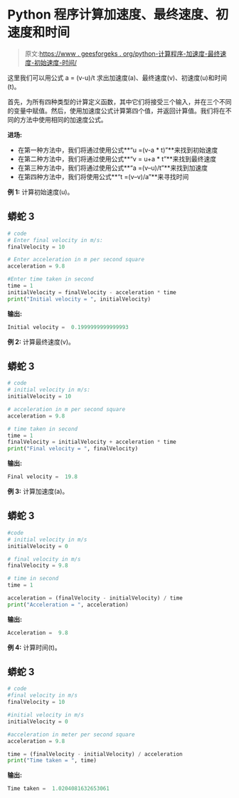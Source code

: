 # Python 程序计算加速度、最终速度、初速度和时间

> 原文:[https://www . geesforgeks . org/python-计算程序-加速度-最终速度-初始速度-时间/](https://www.geeksforgeeks.org/python-program-to-calculate-acceleration-final-velocity-initial-velocity-and-time/)

这里我们可以用公式 a = (v-u)/t 求出加速度(a)、最终速度(v)、初速度(u)和时间(t)。

首先，为所有四种类型的计算定义函数，其中它们将接受三个输入，并在三个不同的变量中赋值。然后，使用加速度公式计算第四个值，并返回计算值。我们将在不同的方法中使用相同的加速度公式。

**进场:**

*   在第一种方法中，我们将通过使用公式**“u =(v-a * t)”**来找到初始速度
*   在第二种方法中，我们将通过使用公式**“v = u+a * t”**来找到最终速度
*   在第三种方法中，我们将通过使用公式**“a =(v–u)/t”**来找到加速度
*   在第四种方法中，我们将使用公式**“t =(v–v)/a”**来寻找时间

**例 1:** 计算初始速度(u)。

## 蟒蛇 3

```py
# code
# Enter final velocity in m/s:
finalVelocity = 10

# Enter acceleration in m per second square
acceleration = 9.8

#Enter time taken in second
time = 1
initialVelocity = finalVelocity - acceleration * time
print("Initial velocity = ", initialVelocity)
```

**输出:**

```py
Initial velocity =  0.1999999999999993
```

**例 2:** 计算最终速度(v)。

## 蟒蛇 3

```py
# code
# initial velocity in m/s:
initialVelocity = 10

# acceleration in m per second square
acceleration = 9.8

# time taken in second
time = 1
finalVelocity = initialVelocity + acceleration * time
print("Final velocity = ", finalVelocity)
```

**输出:**

```py
Final velocity =  19.8
```

**例 3:** 计算加速度(a)。

## 蟒蛇 3

```py
#code
# initial velocity in m/s
initialVelocity = 0

# final velocity in m/s
finalVelocity = 9.8

# time in second
time = 1

acceleration = (finalVelocity - initialVelocity) / time
print("Acceleration = ", acceleration)
```

**输出:**

```py
Acceleration =  9.8
```

**例 4:** 计算时间(t)。

## 蟒蛇 3

```py
# code
#final velocity in m/s
finalVelocity = 10

#initial velocity in m/s
initialVelocity = 0

#acceleration in meter per second square
acceleration = 9.8

time = (finalVelocity - initialVelocity) / acceleration
print("Time taken = ", time)
```

**输出:**

```py
Time taken =  1.0204081632653061
```